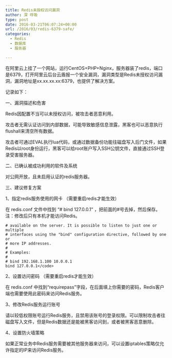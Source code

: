 ```yaml
---
title: Redis未授权访问漏洞
author: 深 呼吸
type: post
date: 2016-03-21T06:07:24+00:00
url: /2016/03/redis-6379-safe/
categories:
  - Redis
  - 数据库
  - 服务器

---
```

在阿里云上挂了一个网站，运行CentOS+PHP+Nginx，服务器装了redis，端口是6379，打开阿里云后台云盾报一个安全漏洞，漏洞类型是Redis未授权访问漏洞，漏洞地址是xx.xx.xx.xx:6379，也提供了解决方案。

<!--more-->

记录如下：

一、漏洞描述和危害

Redis因配置不当可以未授权访问，被攻击者恶意利用。

攻击者无需认证访问到内部数据，可能导致敏感信息泄露，黑客也可以恶意执行flushall来清空所有数据。

攻击者可通过EVAL执行lua代码，或通过数据备份功能往磁盘写入后门文件，如果Redis以root身份运行，黑客可以给root账户写入SSH公钥文件，直接通过SSH登录受害服务器。

二、已确认被成功利用的软件及系统

对公网开放，且未启用认证的redis服务器。

三、建议修复方案

1、指定redis服务使用的网卡 （需要重启redis才能生效）
  
在 redis.conf 文件中找到 “# bind 127.0.0.1” ，把前面的#号去掉，然后保存。注：修改后只有本机才能访问Redis。

```# By default Redis listens for connections from all the network interfaces
# available on the server. It is possible to listen to just one or multiple
# interfaces using the "bind" configuration directive, followed by one or
# more IP addresses.
#
# Examples:
#
# bind 192.168.1.100 10.0.0.1
bind 127.0.0.1</code>
```

2、设置访问密码 （需要重启redis才能生效）
  
在 redis.conf 中找到“requirepass”字段，在后面填上你需要的密码，Redis客户端也需要使用此密码来访问Redis服务。

3、修改Redis服务运行账号
  
请以较低权限账号运行Redis服务，且禁用该账号的登录权限。可以限制攻击者往磁盘写入文件，但是Redis数据还是能被黑客访问到，或者被黑客恶意删除。

4、设置防火墙策略

如果正常业务中Redis服务需要被其他服务器来访问，可以设置iptables策略仅允许指定的IP来访问Redis服务。